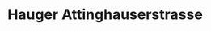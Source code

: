 ---
title: "Hauger Attinghauserstrasse"
url: /altdorf-ur/hauger-attinghauserstrasse/
shop: Bäckerei
---